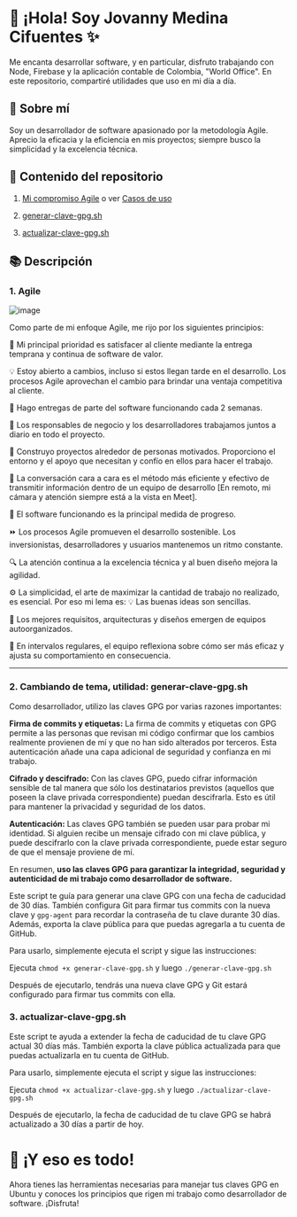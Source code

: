 # 👋 ¡Hola! Soy Jovanny Medina Cifuentes ✨

Me encanta desarrollar software, y en particular, disfruto trabajando con Node, Firebase y la aplicación contable de Colombia, "World Office". En este repositorio, compartiré utilidades que uso en mi día a día.

## 🚀 Sobre mí

Soy un desarrollador de software apasionado por la metodología Agile. Aprecio la eficacia y la eficiencia en mis proyectos; siempre busco la simplicidad y la excelencia técnica.

## 💼 Contenido del repositorio

1. [Mi compromiso Agile](#agile) o ver [Casos de uso](AGILE/principios-manifiesto-agil.md)

2. [generar-clave-gpg.sh](GPG/generar-clave-gpg.sh)
3. [actualizar-clave-gpg.sh](GPG/actualizar-clave-gpg.sh)

## 📚 Descripción

### 1. Agile <a name="agile"></a>
![image](https://github.com/JovannyCO/UTILS/assets/59772160/218dde5c-b8bc-4928-860b-814746a25bd6)

Como parte de mi enfoque Agile, me rijo por los siguientes principios:

🎯 Mi principal prioridad es satisfacer al cliente mediante la entrega temprana y continua de software de valor.

💡 Estoy abierto a cambios, incluso si estos llegan tarde en el desarrollo. Los procesos Agile aprovechan el cambio para brindar una ventaja competitiva al cliente.

🚀 Hago entregas de parte del software funcionando cada 2 semanas.

🤝 Los responsables de negocio y los desarrolladores trabajamos juntos a diario en todo el proyecto.

🌱 Construyo proyectos alrededor de personas motivados. Proporciono el entorno y el apoyo que necesitan y confío en ellos para hacer el trabajo.

💬 La conversación cara a cara es el método más eficiente y efectivo de transmitir información dentro de un equipo de desarrollo [En remoto, mi cámara y atención siempre está a la vista en Meet].

🏅 El software funcionando es la principal medida de progreso.

⏩ Los procesos Agile promueven el desarrollo sostenible. Los inversionistas, desarrolladores y usuarios mantenemos un ritmo constante.

🔍 La atención continua a la excelencia técnica y al buen diseño mejora la agilidad.

⚙️ La simplicidad, el arte de maximizar la cantidad de trabajo no realizado, es esencial. Por eso mi lema es: 💡 Las buenas ideas son sencillas.

👥 Los mejores requisitos, arquitecturas y diseños emergen de equipos autoorganizados.

🔄 En intervalos regulares, el equipo reflexiona sobre cómo ser más eficaz y ajusta su comportamiento en consecuencia.

_____


### 2. Cambiando de tema, utilidad: generar-clave-gpg.sh

Como desarrollador, utilizo las claves GPG por varias razones importantes:

**Firma de commits y etiquetas:** La firma de commits y etiquetas con GPG permite a las personas que revisan mi código confirmar que los cambios realmente provienen de mí y que no han sido alterados por terceros. Esta autenticación añade una capa adicional de seguridad y confianza en mi trabajo.

**Cifrado y descifrado:** Con las claves GPG, puedo cifrar información sensible de tal manera que sólo los destinatarios previstos (aquellos que poseen la clave privada correspondiente) puedan descifrarla. Esto es útil para mantener la privacidad y seguridad de los datos.

**Autenticación:** Las claves GPG también se pueden usar para probar mi identidad. Si alguien recibe un mensaje cifrado con mi clave pública, y puede descifrarlo con la clave privada correspondiente, puede estar seguro de que el mensaje proviene de mí.

En resumen, **uso las claves GPG para garantizar la integridad, seguridad y autenticidad de mi trabajo como desarrollador de software.**


Este script te guía para generar una clave GPG con una fecha de caducidad de 30 días. También configura Git para firmar tus commits con la nueva clave y `gpg-agent` para recordar la contraseña de tu clave durante 30 días. Además, exporta la clave pública para que puedas agregarla a tu cuenta de GitHub.

Para usarlo, simplemente ejecuta el script y sigue las instrucciones:

Ejecuta `chmod +x generar-clave-gpg.sh` y luego `./generar-clave-gpg.sh`

Después de ejecutarlo, tendrás una nueva clave GPG y Git estará configurado para firmar tus commits con ella.

### 3. actualizar-clave-gpg.sh

Este script te ayuda a extender la fecha de caducidad de tu clave GPG actual 30 días más. También exporta la clave pública actualizada para que puedas actualizarla en tu cuenta de GitHub.

Para usarlo, simplemente ejecuta el script y sigue las instrucciones:

Ejecuta `chmod +x actualizar-clave-gpg.sh` y luego `./actualizar-clave-gpg.sh`

Después de ejecutarlo, la fecha de caducidad de tu clave GPG se habrá actualizado a 30 días a partir de hoy.

# 🎉 ¡Y eso es todo!

Ahora tienes las herramientas necesarias para manejar tus claves GPG en Ubuntu y conoces los principios que rigen mi trabajo como desarrollador de software. ¡Disfruta!
